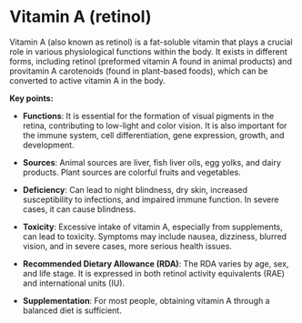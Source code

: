 # Vitamin A (retinol)

Vitamin A (also known as retinol) is a fat-soluble vitamin that plays a crucial role in various physiological functions within the body. It exists in different forms, including retinol (preformed vitamin A found in animal products) and provitamin A carotenoids (found in plant-based foods), which can be converted to active vitamin A in the body.

**Key points:**

* **Functions**: It is essential for the formation of visual pigments in the retina, contributing to low-light and color vision. It is also important for the immune system, cell differentiation, gene expression, growth, and development.

* **Sources**: Animal sources are liver, fish liver oils, egg yolks, and dairy products. Plant sources are colorful fruits and vegetables.

* **Deficiency**: Can lead to night blindness, dry skin, increased susceptibility to infections, and impaired immune function. In severe cases, it can cause blindness.

* **Toxicity**: Excessive intake of vitamin A, especially from supplements, can lead to toxicity. Symptoms may include nausea, dizziness, blurred vision, and in severe cases, more serious health issues.

* **Recommended Dietary Allowance (RDA)**: The RDA varies by age, sex, and life stage. It is expressed in both retinol activity equivalents (RAE) and international units (IU).

* **Supplementation**: For most people, obtaining vitamin A through a balanced diet is sufficient.
